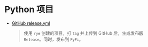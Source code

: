 # Python 项目

- [GitHub release.yml](./github-release.yml)
  > 使用 `rye` 创建的项目，打 `tag` 并上传到 GitHub 后，生成发布版 `Release`。同时，发布到 `PyPi`。